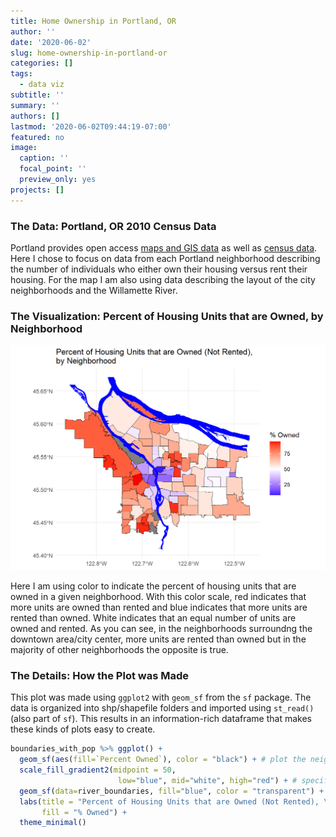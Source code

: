 ```yaml
---
title: Home Ownership in Portland, OR
author: ''
date: '2020-06-02'
slug: home-ownership-in-portland-or
categories: []
tags:
  - data viz
subtitle: ''
summary: ''
authors: []
lastmod: '2020-06-02T09:44:19-07:00'
featured: no
image:
  caption: ''
  focal_point: ''
  preview_only: yes
projects: []
---
```





### The Data: Portland, OR 2010 Census Data

Portland provides open access [maps and GIS data](http://www.civicapps.org/datasets) as well as [census data](https://www.portlandoregon.gov/civic/56897). Here I chose to focus on data from each Portland neighborhood describing the number of individuals who either own their housing versus rent their housing. For the map I am also using data describing the layout of the city neighborhoods and the Willamette River.

### The Visualization: Percent of Housing Units that are Owned, by Neighborhood



<img src="staticunnamed-chunk-3-1.png" width="672" />

Here I am using color to indicate the percent of housing units that are owned in a given neighborhood. With this color scale, red indicates that more units are owned than rented and blue indicates that more units are rented than owned. White indicates that an equal number of units are owned and rented. As you can see, in the neighborhoods surroundng the downtown area/city center, more units are rented than owned but in the majority of other neighborhoods the opposite is true.

### The Details: How the Plot was Made

This plot was made using `ggplot2` with `geom_sf` from the `sf` package. The data is organized into shp/shapefile folders and imported using `st_read()` (also part of `sf`). This results in an information-rich dataframe that makes these kinds of plots easy to create.


```r
boundaries_with_pop %>% ggplot() + 
  geom_sf(aes(fill=`Percent Owned`), color = "black") + # plot the neighborhoods
  scale_fill_gradient2(midpoint = 50,
                        low="blue", mid="white", high="red") + # specify the gradient color scale
  geom_sf(data=river_boundaries, fill="blue", color = "transparent") + # plot the river
  labs(title = "Percent of Housing Units that are Owned (Not Rented), \nby Neighborhood",
       fill = "% Owned") +
  theme_minimal()
```

